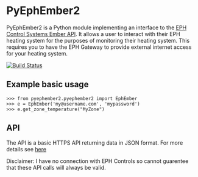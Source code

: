 PyEphEmber2
========================================

PyEphEmber2 is a Python module implementing an interface to the [EPH Control Systems Ember API](http://emberapp.ephcontrols.com/).  It allows a user to interact with their EPH heating system for the purposes of monitoring their heating system. This requires you to 
have the EPH Gateway to provide external internet access for your heating system.

[![Build Status](https://travis-ci.org/ttroy50/pyephember.svg?branch=master)](https://travis-ci.org/ttroy50/pyephember)



Example basic usage
-------------------

    >>> from pyephember2.pyephember2 import EphEmber
    >>> e = EphEmber('my@username.com', 'mypassword')
    >>> e.get_zone_temperature("MyZone")

API
---

The API is a basic HTTPS API returning data in JSON format. For more details see [here](API.md)

Disclaimer: I have no connection with EPH Controls so cannot guarentee that these API calls will always be valid.

